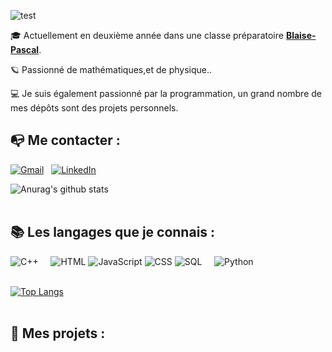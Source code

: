 ![test](https://i.imgur.com/E7UiivX.png)

🎓 Actuellement en deuxième année dans une classe préparatoire [**Blaise-Pascal**](https://lyc-blaise-pascal-clermont.ent.auvergnerhonealpes.fr/formations/classes-preparatoires/).

🪐 Passionné de mathématiques,et de physique..

💻 Je suis également passionné par la programmation, un grand nombre de mes dépôts sont des projets personnels.

## 📭 Me contacter :

[![Gmail](https://img.shields.io/badge/-GMAIL-D14836?style=for-the-badge&logo=gmail&logoColor=white)](mailto:vernier.noe@gmail.com)
&nbsp; [![LinkedIn](https://img.shields.io/badge/-LINKEDIN-0077B5?style=for-the-badge&logo=linkedin&logoColor=white)](https://www.linkedin.com/in/)
<br>

![Anurag's github stats](https://github-readme-stats.vercel.app/api?username=noevernier&hide=issues&show_icons=true&theme=dark)
<br><br>

## 📚 Les langages que je connais :

![C++](https://img.shields.io/badge/-C++-2C41CB?style=for-the-badge&logo=C%2B%2B&logoColor=white)
&nbsp; &nbsp; ![HTML](https://img.shields.io/badge/-HTML-E15622?style=for-the-badge&logo=HTML5&logoColor=white)
![JavaScript](https://img.shields.io/badge/-JavaScript-E7BA15?style=for-the-badge&logo=JavaScript&logoColor=white)
![CSS](https://img.shields.io/badge/-CSS-1B7FDE?style=for-the-badge&logo=CSS3&logoColor=white)
![SQL](https://img.shields.io/badge/-SQL-1DDEC1?style=for-the-badge&logo=MySQL&logoColor=white)
&nbsp; &nbsp; ![Python](https://img.shields.io/badge/-Python-E426D6?style=for-the-badge&logo=Python&logoColor=white)
<br><br>

[![Top Langs](https://github-readme-stats.vercel.app/api/top-langs/?username=noevernier&theme=dark)](https://github.com/anuraghazra/github-readme-stats)
<br><br>

## 📂 Mes projets :
